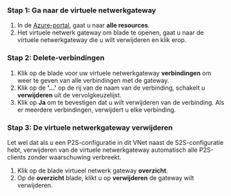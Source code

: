 ### <a name="step-1-navigate-to-the-virtual-network-gateway"></a>Stap 1: Ga naar de virtuele netwerkgateway

1. In de [Azure-portal](https://portal.azure.com), gaat u naar **alle resources**. 
2. Het virtuele netwerk gateway om blade te openen, gaat u naar de virtuele netwerkgateway die u wilt verwijderen en klik erop.

### <a name="step-2-delete-connections"></a>Stap 2: Delete-verbindingen

1. Klik op de blade voor uw virtuele netwerkgateway **verbindingen** om weer te geven van alle verbindingen met de gateway.
2. Klik op de **'...'** op de rij van de naam van de verbinding, schakelt u **verwijderen** uit de vervolgkeuzelijst.
3. Klik op **Ja** om te bevestigen dat u wilt verwijderen van de verbinding. Als er meerdere verbindingen, verwijdert u elke verbinding.

### <a name="step-3-delete-the-virtual-network-gateway"></a>Stap 3: De virtuele netwerkgateway verwijderen

Let wel dat als u een P2S-configuratie in dit VNet naast de S2S-configuratie hebt, verwijderen van de virtuele netwerkgateway automatisch alle P2S-clients zonder waarschuwing verbreekt.

1. Klik op de blade virtueel netwerk gateway **overzicht**.
2. Op de **overzicht** blade, klikt u op **verwijderen** de gateway wilt verwijderen.
